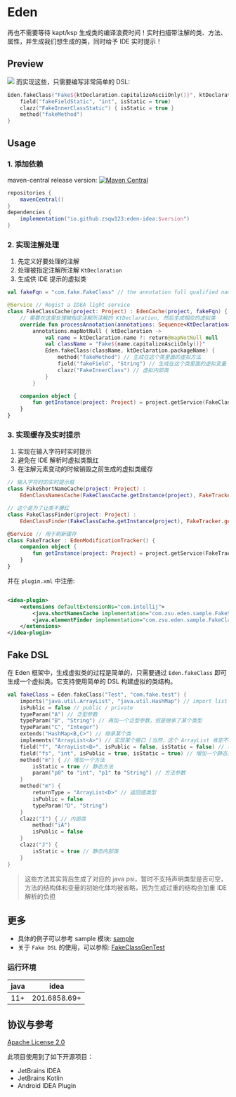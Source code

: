 # Eden

再也不需要等待 kapt/ksp 生成类的编译浪费时间！实时扫描带注解的类、方法、属性，并生成我们想生成的类，同时给予 IDE 实时提示！

## Preview

![](https://cdn.jsdelivr.net/gh/zsqw123/cdn@master/picCDN/202206111257981.gif)
而实现这些，只需要编写非常简单的 DSL:

```kotlin
Eden.fakeClass("Fake${ktDeclaration.capitalizeAsciiOnly()}", ktDeclaration.packageName) {
    field("fakeFieldStatic", "int", isStatic = true)
    clazz("FakeInnerClassStatic") { isStatic = true }
    method("fakeMethod")
}
```

## Usage

### 1. 添加依赖

maven-central
release
version: [![Maven Central](https://img.shields.io/maven-central/v/io.github.zsqw123/eden-idea)](https://search.maven.org/artifact/io.github.zsqw123/eden-idea)

```groovy
repositories {
    mavenCentral()
}
dependencies {
    implementation("io.github.zsqw123:eden-idea:$version")
}
```

### 2. 实现注解处理

1. 先定义好要处理的注解
2. 处理被指定注解所注解 `KtDeclaration`
3. 生成供 IDE 提示的虚拟类

```kotlin
val fakeFqn = "com.fake.FakeClass" // the annotation full qualified name which need to process

@Service // Regist a IDEA light service
class FakeClassCache(project: Project) : EdenCache(project, fakeFqn) {
    // 需要在这里处理被指定注解所注解的 KtDeclaration, 然后生成相应的虚拟类
    override fun processAnnotation(annotations: Sequence<KtDeclaration>): Sequence<FakeClass> =
        annotations.mapNotNull { ktDeclaration ->
            val name = ktDeclaration.name ?: return@mapNotNull null
            val className = "Fake${name.capitalizeAsciiOnly()}"
            Eden.fakeClass(className, ktDeclaration.packageName) {
                method("fakeMethod") // 生成在这个类里面的虚拟方法
                field("fakeField", "String") // 生成在这个类里面的虚拟变量
                clazz("FakeInnerClass") // 虚拟内部类
            }
        }

    companion object {
        fun getInstance(project: Project) = project.getService(FakeClassCache::class.java)
    }
}
```

### 3. 实现缓存及实时提示

1. 实现在输入字符时实时提示
2. 避免在 IDE 解析时虚拟类飘红
3. 在注解元素变动的时候销毁之前生成的虚拟类缓存

```kotlin
// 输入字符时的实时提示框
class FakeShortNameCache(project: Project) :
    EdenClassNamesCache(FakeClassCache.getInstance(project), FakeTracker.getInstance(project))

// 这个是为了让类不爆红
class FakeClassFinder(project: Project) :
    EdenClassFinder(FakeClassCache.getInstance(project), FakeTracker.getInstance(project))

@Service // 用于刷新缓存
class FakeTracker : EdenModificationTracker() {
    companion object {
        fun getInstance(project: Project) = project.getService(FakeTracker::class.java)
    }
}
```

并在 `plugin.xml` 中注册:

```xml

<idea-plugin>
    <extensions defaultExtensionNs="com.intellij">
        <java.shortNamesCache implementation="com.zsu.eden.sample.FakeShortNameCache"/>
        <java.elementFinder implementation="com.zsu.eden.sample.FakeClassFinder"/>
    </extensions>
</idea-plugin>
```

## Fake DSL

在 Eden 框架中，生成虚拟类的过程是简单的，只需要通过 `Eden.fakeClass` 即可生成一个虚拟类。它支持使用简单的 DSL 构建虚拟的类结构。

```kotlin
val fakeClass = Eden.fakeClass("Test", "com.fake.test") {
    imports("java.util.ArrayList", "java.util.HashMap") // import list
    isPublic = false // public / private
    typeParam("A") // 泛型参数
    typeParam("B", "String") // 再加一个泛型参数，但是继承了某个类型
    typeParam("C", "Integer")
    extends("HashMap<B,C>") // 继承某个类
    implements("ArrayList<A>") // 实现某个接口 (当然，这个 ArrayList 肯定不是接口 = =)
    field("f", "ArrayList<B>", isPublic = false, isStatic = false) // 增加一个变量
    field("fs", "int", isPublic = true, isStatic = true) // 增加一个静态变量
    method("m") { // 增加一个方法
        isStatic = true // 静态方法
        param("p0" to "int", "p1" to "String") // 方法参数
    }
    method("m") {
        returnType = "ArrayList<D>" // 返回值类型
        isPublic = false
        typeParam("D", "String")
    }
    clazz("I") { // 内部类
        method("iA")
        isPublic = false
    }
    clazz("J") {
        isStatic = true // 静态内部类
    }
}
```

> 这些方法其实背后生成了对应的 java psi，暂时不支持声明类型是否可空，方法的结构体和变量的初始化体均被省略，因为生成过重的结构会加重 IDE 解析的负担

## 更多

- 具体的例子可以参考 sample 模块: [sample](/sample)
- 关于 `Fake DSL` 的使用，可以参照: [FakeClassGenTest](/eden-ide/src/test/java/FakeClassGenTest.kt)

### 运行环境

| java | idea         |
|------|--------------|
| 11+  | 201.6858.69+ |

## 协议与参考

[Apache License 2.0](./LICENCE)

此项目使用到了如下开源项目：

- JetBrains IDEA
- JetBrains Kotlin
- Android IDEA Plugin
